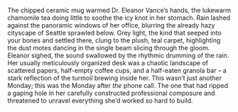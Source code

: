 The chipped ceramic mug warmed Dr. Eleanor Vance’s hands, the lukewarm chamomile tea doing little to soothe the icy knot in her stomach.  Rain lashed against the panoramic windows of her office, blurring the already hazy cityscape of Seattle sprawled below.  Grey light, the kind that seeped into your bones and settled there, clung to the plush, teal carpet, highlighting the dust motes dancing in the single beam slicing through the gloom.  Eleanor sighed, the sound swallowed by the rhythmic drumming of the rain.  Her usually meticulously organized desk was a chaotic landscape of scattered papers, half-empty coffee cups, and a half-eaten granola bar – a stark reflection of the turmoil brewing inside her.  This wasn’t just another Monday; this was the Monday after *the* phone call.  The one that had ripped a gaping hole in her carefully constructed professional composure and threatened to unravel everything she’d worked so hard to build.
